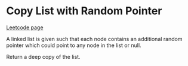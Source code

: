 # Copy List with Random Pointer
[Leetcode page](https://leetcode.com/problems/copy-list-with-random-pointer/description)

A linked list is given such that each node contains an additional random
pointer which could point to any node in the list or null.

Return a deep copy of the list.


